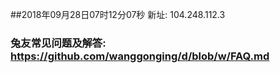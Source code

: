##2018年09月28日07时12分07秒 新址: 104.248.112.3
### 兔友常见问题及解答: https://github.com/wanggonging/d/blob/w/FAQ.md
